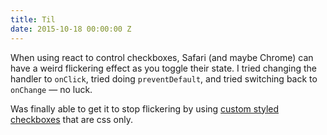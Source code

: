 ```yaml
---
title: Til
date: 2015-10-18 00:00:00 Z
---
```


When using react to control checkboxes, Safari (and maybe Chrome) can have a weird flickering effect as you toggle their state. I tried changing the handler to `onClick`, tried doing `preventDefault`, and tried switching back to `onChange` — no luck.

Was finally able to get it to stop flickering by using [custom styled checkboxes](http://wtfforms.com) that are css only.
